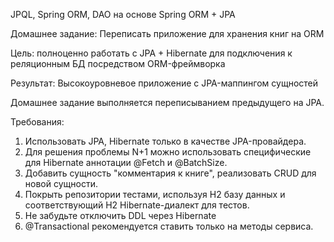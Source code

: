 JPQL, Spring ORM, DAO на основе Spring ORM + JPA

Домашнее задание:
Переписать приложение для хранения книг на ORM

Цель: полноценно работать с JPA + Hibernate для подключения к реляционным БД посредством ORM-фреймворка

Результат: Высокоуровневое приложение с JPA-маппингом сущностей

Домашнее задание выполняется переписыванием предыдущего на JPA.

Требования:

1. Использовать JPA, Hibernate только в качестве JPA-провайдера.
2. Для решения проблемы N+1 можно использовать специфические для Hibernate аннотации @Fetch и @BatchSize.
3. Добавить сущность "комментария к книге", реализовать CRUD для новой сущности.
4. Покрыть репозитории тестами, используя H2 базу данных и соответствующий H2 Hibernate-диалект для тестов.
5. Не забудьте отключить DDL через Hibernate
6. @Transactional рекомендуется ставить только на методы сервиса.